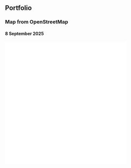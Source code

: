 ## Portfolio

### Map from OpenStreetMap
#### 8 September 2025
<embed type="text/html" src="img/start.html" width="400" height="400">
